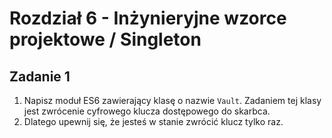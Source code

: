 # Rozdział 6 - Inżynieryjne wzorce projektowe / Singleton

## Zadanie 1

1. Napisz moduł ES6 zawierający klasę o nazwie `Vault`. Zadaniem tej klasy jest zwrócenie cyfrowego klucza dostępowego do skarbca.
2. Dlatego upewnij się, że jesteś w stanie zwrócić klucz tylko raz.
